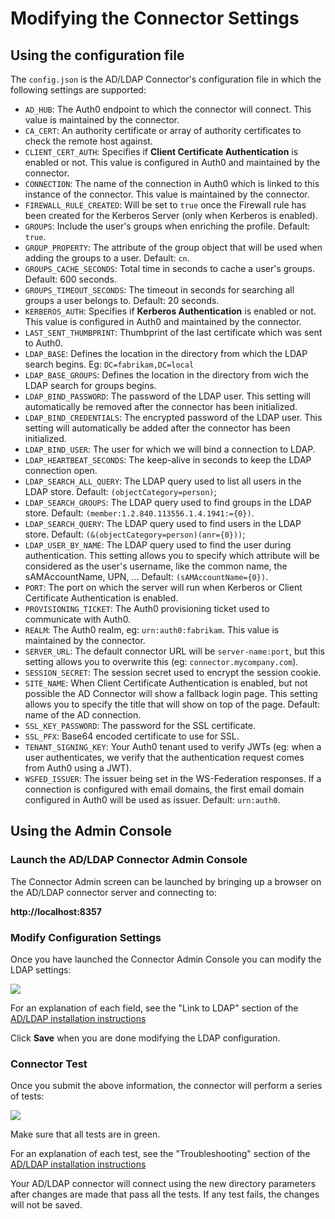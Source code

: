 # Modifying the Connector Settings

## Using the configuration file

The `config.json` is the AD/LDAP Connector's configuration file in which the following settings are supported:

 - `AD_HUB`: The Auth0 endpoint to which the connector will connect. This value is maintained by the connector.
 - `CA_CERT`: An authority certificate or array of authority certificates to check the remote host against.
 - `CLIENT_CERT_AUTH`: Specifies if **Client Certificate Authentication** is enabled or not. This value is configured in Auth0 and maintained by the connector.
 - `CONNECTION`: The name of the connection in Auth0 which is linked to this instance of the connector. This value is maintained by the connector.
 - `FIREWALL_RULE_CREATED`: Will be set to `true` once the Firewall rule has been created for the Kerberos Server (only when Kerberos is enabled).
 - `GROUPS`: Include the user's groups when enriching the profile. Default: `true`.
 - `GROUP_PROPERTY`: The attribute of the group object that will be used when adding the groups to a user. Default: `cn`.
 - `GROUPS_CACHE_SECONDS`: Total time in seconds to cache a user's groups. Default: 600 seconds.
 - `GROUPS_TIMEOUT_SECONDS`: The timeout in seconds for searching all groups a user belongs to. Default: 20 seconds.
 - `KERBEROS_AUTH`: Specifies if **Kerberos Authentication** is enabled or not. This value is configured in Auth0 and maintained by the connector.
 - `LAST_SENT_THUMBPRINT`: Thumbprint of the last certificate which was sent to Auth0.
 - `LDAP_BASE`: Defines the location in the directory from which the LDAP search begins. Eg: `DC=fabrikam,DC=local`
 - `LDAP_BASE_GROUPS`: Defines the location in the directory from wich the LDAP search for groups begins.
 - `LDAP_BIND_PASSWORD`: The password of the LDAP user. This setting will automatically be removed after the connector has been initialized.
 - `LDAP_BIND_CREDENTIALS`: The encrypted password of the LDAP user. This setting will automatically be added after the connector has been initialized.
 - `LDAP_BIND_USER`: The user for which we will bind a connection to LDAP.
 - `LDAP_HEARTBEAT_SECONDS`: The keep-alive in seconds to keep the LDAP connection open.
 - `LDAP_SEARCH_ALL_QUERY`: The LDAP query used to list all users in the LDAP store. Default: `(objectCategory=person)`;
 - `LDAP_SEARCH_GROUPS`: The LDAP query used to find groups in the LDAP store. Default: `(member:1.2.840.113556.1.4.1941:={0})`.
 - `LDAP_SEARCH_QUERY`: The LDAP query used to find users in the LDAP store. Default: `(&(objectCategory=person)(anr={0}))`;
 - `LDAP_USER_BY_NAME`: The LDAP query used to find the user during authentication. This setting allows you to specify which attribute will be considered as the user's username, like the common name, the sAMAccountName, UPN, ... Default: `(sAMAccountName={0})`.
 - `PORT`: The port on which the server will run when Kerberos or Client Certificate Authentication is enabled.
 - `PROVISIONING_TICKET`: The Auth0 provisioning ticket used to communicate with Auth0.
 - `REALM`: The Auth0 realm, eg: `urn:auth0:fabrikam`. This value is maintained by the connector.
 - `SERVER_URL`: The default connector URL will be `server-name:port`, but this setting allows you to overwrite this (eg: `connector.mycompany.com`).
 - `SESSION_SECRET`: The session secret used to encrypt the session cookie.
 - `SITE_NAME`: When Client Certificate Authentication is enabled, but not possible the AD Connector will show a fallback login page. This setting allows you to specify the title that will show on top of the page. Default: name of the AD connection.
 - `SSL_KEY_PASSWORD`: The password for the SSL certificate.
 - `SSL_PFX`: Base64 encoded certificate to use for SSL.
 - `TENANT_SIGNING_KEY`: Your Auth0 tenant used to verify JWTs (eg: when a user authenticates, we verify that the authentication request comes from Auth0 using a JWT).
 - `WSFED_ISSUER`: The issuer being set in the WS-Federation responses. If a connection is configured with email domains, the first email domain configured in Auth0 will be used as issuer. Default: `urn:auth0`.

## Using the Admin Console

### Launch the AD/LDAP Connector Admin Console 

The Connector Admin screen can be launched by bringing up a browser on the AD/LDAP connector server and connecting to: 

__http://localhost:8357__

### Modify Configuration Settings

Once you have launched the Connector Admin Console  you can modify the LDAP settings:

![](https://cdn.auth0.com/docs/img/adldap-connector-admin-settings.png)

For an explanation of each field, see the "Link to LDAP" section of the [AD/LDAP installation instructions](@@env.BASE_URL@@/connector/install)

Click **Save** when you are done modifying the LDAP configuration.

### Connector Test 

Once you submit the above information, the connector will perform a series of tests:

![](https://cdn.auth0.com/docs/img/adldap-connector-admin-settings-ok.png)

Make sure that all tests are in green.

For an explanation of each test, see the "Troubleshooting" section of the [AD/LDAP installation instructions](@@env.BASE_URL@@/connector/install)

Your AD/LDAP connector will connect using the new directory parameters after changes are made that pass all the tests.  If any test fails, the changes will not be saved.
